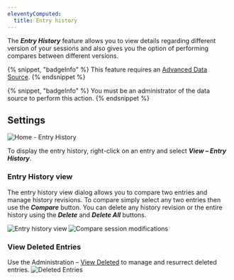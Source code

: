 ```yaml
---
eleventyComputed:
  title: Entry history
---
```

The ***Entry History*** feature allows you to view details regarding different version of your sessions and also gives you the option of performing compares between different versions.

{% snippet, "badgeInfo" %}
This feature requires an [Advanced Data Source](/rdm/windows/data-sources/data-sources-types/advanced-data-sources/).
{% endsnippet %}

{% snippet, "badgeInfo" %}
You must be an administrator of the data source to perform this action.
{% endsnippet %}

## Settings

![Home - Entry History](https://cdnweb.devolutions.net/docs/docs_en_rdm_windows_clip10887.png)

To display the entry history, right-click on an entry and select ***View – Entry History***.

### Entry History view

The entry history view dialog allows you to compare two entries and manage history revisions. To compare simply select any two entries then use the ***Compare*** button. You can delete any history revision or the entire history using the ***Delete*** and ***Delete All*** buttons.

![Entry history view](https://cdnweb.devolutions.net/docs/docs_en_rdm_windows_clip10180.png)
![Compare session modifications](https://cdnweb.devolutions.net/docs/docs_en_rdm_windows_clip10181.png)

### View Deleted Entries

Use the Administration – [View Deleted](/rdm/windows/commands/administration/reports/deleted-entries/) to manage and resurrect deleted entries.
![Deleted Entries](https://cdnweb.devolutions.net/docs/docs_en_rdm_windows_clip10182.png)
